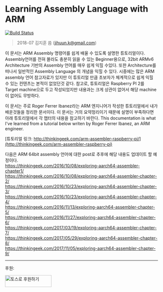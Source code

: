 # Learning Assembly Language with ARM

[![Build Status](https://travis-ci.org/jihuun/assembly.svg?branch=master)](https://travis-ci.org/jihuun/assembly)  

> 2018-07 김지훈 씀 (jihuun.k@gmail.com)

이 문서는 ARM Assembly 명령어를 쉽게 배울 수 있도록 설명한 튜토리얼이다. Assembly언어를 전혀 몰라도 충분히 읽을 수 있는 Beginner용으로, 32bit ARMv6 Architecture 기반의 Assembly 언어를 매우 쉽게 익힐 수있다. 또한 Architecture를 떠나서 일반적인 Assembly Language 의 개념을 익힐 수 있다. 시중에는 많은 ARM assembly 언어 참고자료가 있지만 이 튜토리얼 만큼 초보자가 체계적으로 쉽게 익힐 수 있는 컨텐츠는 본적이 없었던것 같다. 참고로, 튜토리얼은 Raspberry PI 2를 Target machine으로 두고 작성되었지만 내용과는 크게 상관이 없어서 해당 machine이 없어도 무방하다.   

이 문서는 주로 Roger Ferrer Ibanez라는 ARM 엔지니어가 작성한 튜토리얼에서 내가 배운것들을 정리한 문서이다. 이 문서는 거의 요약정리이기 때문에 설명이 부족하다면 아래 튜토리얼에서 각 챕터의 내용을 참고하기 바란다. This documentation is what I've learned from a tutorial below writen by Roger Ferrer Ibanez, an ARM engineer.  

[튜토리얼 링크: http://thinkingeek.com/arm-assembler-raspberry-pi/](http://thinkingeek.com/arm-assembler-raspberry-pi)  

다음은 ARM 64bit assembly 언어에 대한 post로 추후에 해당 내용도 업데이트 할 예정이다.  
https://thinkingeek.com/2016/10/08/exploring-aarch64-assembler-chapter1/  
https://thinkingeek.com/2016/10/08/exploring-aarch64-assembler-chapter-2/  
https://thinkingeek.com/2016/10/23/exploring-aarch64-assembler-chapter-3/  
https://thinkingeek.com/2016/10/23/exploring-aarch64-assembler-chapter-4/  
https://thinkingeek.com/2016/11/13/exploring-aarch64-assembler-chapter-5/  
https://thinkingeek.com/2016/11/27/exploring-aarch64-assembler-chapter-6/  
https://thinkingeek.com/2017/03/19/exploring-aarch64-assembler-chapter-7/  
https://thinkingeek.com/2017/05/29/exploring-aarch64-assembler-chapter-8/  
https://thinkingeek.com/2017/11/05/exploring-aarch64-assembler-chapter-9/  

---

후원:

<a href="https://toss.im/_m/xn8OVQGb"><img src="https://static.toss.im/tds/icon/svg/logo.svg" width="153" height="39" alt="토스로 후원하기"/></a>
